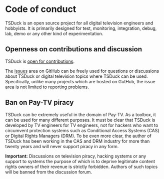 # Code of conduct

TSDuck is an open source project for all digital television engineers and hobbyists.
It is primarily designed for test, monitoring, integration, debug, lab, demo or
any other kind of experimentation.

## Openness on contributions and discussion

TSDuck is [open for contributions](https://tsduck.io/doxy/contributing.html).

The [issues](https://github.com/tsduck/tsduck/issues) area on GitHub can be
freely used for questions or discussions about TSDuck or digital television
topics where TSDuck can be used. Specifically, unlike many projects which are
hosted on GutHub, the issue area is not limited to reporting problems.

## Ban on Pay-TV piracy

TSDuck can be extremely useful in the domain of Pay-TV. As a toolbox, it can
be used for many different purposes. It must be clear that TSDuck is developed
by TV engineers for TV engineers, not for hackers who want to circumvent
protection systems such as Conditional Access Systems (CAS) or Digital
Rights Managers (DRM). To be even more clear, the author of
TSDuck has been working in the CAS and DRM industry for more than twenty
years and will never support piracy in any form.

__Important:__ Discussions on television piracy, hacking systems or any
support to systems the purpose of which is to deprive legitimate content
rights owners of their revenue is strictly forbidden. Authors of such
topics will be banned from the discussion forum.
